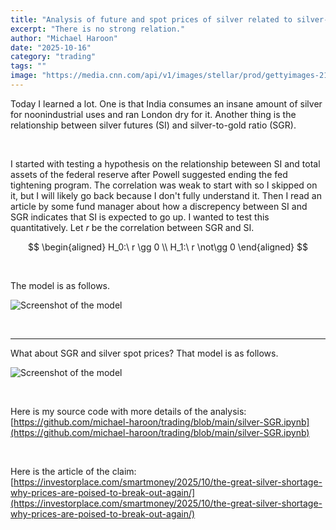 ```yaml
---
title: "Analysis of future and spot prices of silver related to silver-gold ratio"
excerpt: "There is no strong relation."
author: "Michael Haroon"
date: "2025-10-16"
category: "trading"
tags: ""
image: "https://media.cnn.com/api/v1/images/stellar/prod/gettyimages-2199670255.jpg?c=original"
---
```

Today I learned a lot. One is that India consumes an insane amount of silver for noonindustrial uses and ran London dry for it. Another thing is the relationship between silver futures (SI) and silver-to-gold ratio (SGR).

&nbsp;

I started with testing a hypothesis on the relationship beteween SI and total assets of the federal reserve after Powell suggested ending the fed tightening program. The correlation was weak to start with so I skipped on it, but I will likely go back because I don't fully understand it. Then I read an article by some fund manager about how a discrepency between SI and SGR indicates that SI is expected to go up. I wanted to test this quantitatively. Let $r$ be the correlation between SGR and SI.

$$
\begin{aligned}
H_0:\ r \gg 0 \\
H_1:\ r \not\gg 0
\end{aligned}
$$


&nbsp;

The model is as follows.

![Screenshot of the model](/futures.png)

&nbsp;

---

What about SGR and silver spot prices? That model is as follows.

![Screenshot of the model](/spot.png)

&nbsp;

Here is my source code with more details of the analysis: [https://github.com/michael-haroon/trading/blob/main/silver-SGR.ipynb](https://github.com/michael-haroon/trading/blob/main/silver-SGR.ipynb)

&nbsp;

Here is the article of the claim: [https://investorplace.com/smartmoney/2025/10/the-great-silver-shortage-why-prices-are-poised-to-break-out-again/](https://investorplace.com/smartmoney/2025/10/the-great-silver-shortage-why-prices-are-poised-to-break-out-again/)